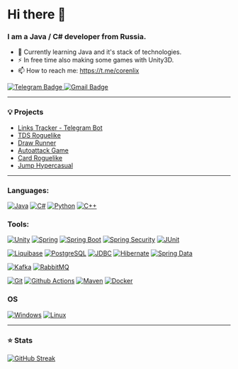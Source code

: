 # Hi there 👋

### I am a Java / C# developer from Russia.
- 📖 Currently learning Java and it's stack of technologies.
- ⚡ In free time also making some games with Unity3D.
- 📫 How to reach me: https://t.me/corenlix

<a href="https://t.me/corenlix">
    <img src="https://img.shields.io/badge/Telegram-blue?style=for-the-badge&logo=telegram&logoColor=white" alt="Telegram Badge"/>
  </a>

 <a href="mailto:corenlix@gmail.com">
    <img src="https://img.shields.io/badge/Gmail-blue?style=for-the-badge&logo=gmail&logoColor=white" alt="Gmail Badge"/>
  </a>
  
  --- 

### 💡 Projects
- [Links Tracker - Telegram Bot](https://github.com/Corenlix/tinkoff-java-course)
- [TDS Roguelike](https://github.com/Corenlix/roguelike-tds-continue)
- [Draw Runner](https://github.com/Corenlix/TestHC)
- [Autoattack Game](https://github.com/Corenlix/Autoattack-game)
- [Card Roguelike](https://github.com/Corenlix/SlaveTheSpire)
- [Jump Hypercasual](https://github.com/Corenlix/jump-hypercasual)
---
  
### Languages:
[![Java](https://img.shields.io/badge/java-black?style=for-the-badge&logo=openjdk)](https://github.com/corenlix)
[![C#](https://img.shields.io/badge/csharp-black?style=for-the-badge&logo=csharp)](https://github.com/corenlix)
[![Python](https://img.shields.io/badge/python-black?style=for-the-badge&logo=python)](https://github.com/corenlix)
[![C++](https://img.shields.io/badge/c++-black?style=for-the-badge&logo=cplusplus)](https://github.com/corenlix)

### Tools:
[![Unity](https://img.shields.io/badge/unity-black?style=for-the-badge&logo=unity)](https://github.com/corenlix)
[![Spring](https://img.shields.io/badge/spring-black?style=for-the-badge&logo=spring)](https://github.com/corenlix)
[![Spring Boot](https://img.shields.io/badge/boot-black?style=for-the-badge&logo=springboot)](https://github.com/corenlix)
[![Spring Security](https://img.shields.io/badge/security-black?style=for-the-badge&logo=springsecurity)](https://github.com/corenlix)
[![JUnit](https://img.shields.io/badge/junit-black?style=for-the-badge&logo=junit5)](https://github.com/corenlix)

[![Liquibase](https://img.shields.io/badge/liquibase-black?style=for-the-badge&logo=liquibase)](https://github.com/corenlix)
[![PostgreSQL](https://img.shields.io/badge/postgresql-black?style=for-the-badge&logo=postgresql)](https://github.com/corenlix)
[![JDBC](https://img.shields.io/badge/jdbc-black?style=for-the-badge&logo=jdbc)](https://github.com/corenlix)
[![Hibernate](https://img.shields.io/badge/hibernate-black?style=for-the-badge&logo=hibernate)](https://github.com/corenlix)
[![Spring Data](https://img.shields.io/badge/data-black?style=for-the-badge&logo=spring)](https://github.com/corenlix)

[![Kafka](https://img.shields.io/badge/kafka-black?style=for-the-badge&logo=apachekafka)](https://github.com/corenlix)
[![RabbitMQ](https://img.shields.io/badge/rabbitmq-black?style=for-the-badge&logo=rabbitmq)](https://github.com/corenlix)

[![Git](https://img.shields.io/badge/git-black?style=for-the-badge&logo=git)](https://github.com/corenlix)
[![Github Actions](https://img.shields.io/badge/githubactions-black?style=for-the-badge&logo=githubactions)](https://github.com/corenlix)
[![Maven](https://img.shields.io/badge/maven-black?style=for-the-badge&logo=apachemaven)](https://github.com/corenlix)
[![Docker](https://img.shields.io/badge/docker-black?style=for-the-badge&logo=docker)](https://github.com/corenlix)

### OS
[![Windows](https://img.shields.io/badge/windows-black?style=for-the-badge&logo=windows)](https://github.com/corenlix)
[![Linux](https://img.shields.io/badge/linux-black?style=for-the-badge&logo=linux)](https://github.com/corenlix)

---

### ⭐ Stats
[![GitHub Streak](http://github-readme-streak-stats.herokuapp.com?user=Corenlix&theme=dark&background=000000)](https://git.io/streak-stats)

